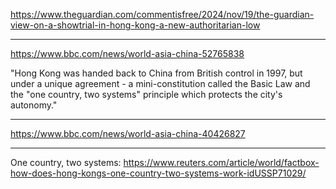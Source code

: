 https://www.theguardian.com/commentisfree/2024/nov/19/the-guardian-view-on-a-showtrial-in-hong-kong-a-new-authoritarian-low

--- 
https://www.bbc.com/news/world-asia-china-52765838

"Hong Kong was handed back to China from British control in 1997, but under a
unique agreement - a mini-constitution called the Basic Law and the "one
country, two systems" principle which protects the city's autonomy."

--- 

https://www.bbc.com/news/world-asia-china-40426827 

--- 

One country, two systems: https://www.reuters.com/article/world/factbox-how-does-hong-kongs-one-country-two-systems-work-idUSSP71029/
